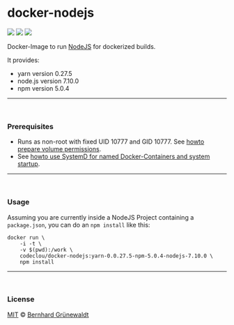 # docker-nodejs

[![](https://codeclou.github.io/doc/badges/generated/docker-image-size-46.svg)](https://hub.docker.com/r/codeclou/docker-nodejs/tags/) [![](https://codeclou.github.io/doc/badges/generated/docker-from-alpine-3.6.svg)](https://alpinelinux.org/) [![](https://codeclou.github.io/doc/badges/generated/docker-run-as-non-root.svg)](https://docs.docker.com/engine/reference/builder/#/user)

Docker-Image to run [NodeJS](https://nodejs.org/en/) for dockerized builds.

It provides:
 * yarn version 0.27.5
 * node.js version 7.10.0
 * npm version 5.0.4

-----

&nbsp;

### Prerequisites

 * Runs as non-root with fixed UID 10777 and GID 10777. See [howto prepare volume permissions](https://github.com/codeclou/doc/blob/master/docker/README.md).
 * See [howto use SystemD for named Docker-Containers and system startup](https://github.com/codeclou/doc/blob/master/docker/README.md).

-----

&nbsp;

### Usage

Assuming you are currently inside a NodeJS Project containing a `package.json`, you can do an `npm install` like this:

```
docker run \
    -i -t \
    -v $(pwd):/work \
    codeclou/docker-nodejs:yarn-0.0.27.5-npm-5.0.4-nodejs-7.10.0 \
    npm install
```

-----
&nbsp;

### License

[MIT](https://github.com/codeclou/docker-nodejs/blob/master/LICENSE) © [Bernhard Grünewaldt](https://github.com/clouless)
